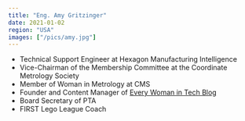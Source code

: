 ```yaml
---
title: "Eng. Amy Gritzinger"
date: 2021-01-02
region: "USA"
images: ["/pics/amy.jpg"]
---
```


- Technical Support Engineer at Hexagon Manufacturing Intelligence
- Vice-Chairman of the Membership Committee at the Coordinate Metrology Society
- Member of Woman in Metrology at CMS
- Founder and Content Manager of [Every Woman in Tech Blog](https://www.everywomenintech.com/)
- Board Secretary of PTA
- FIRST Lego League Coach